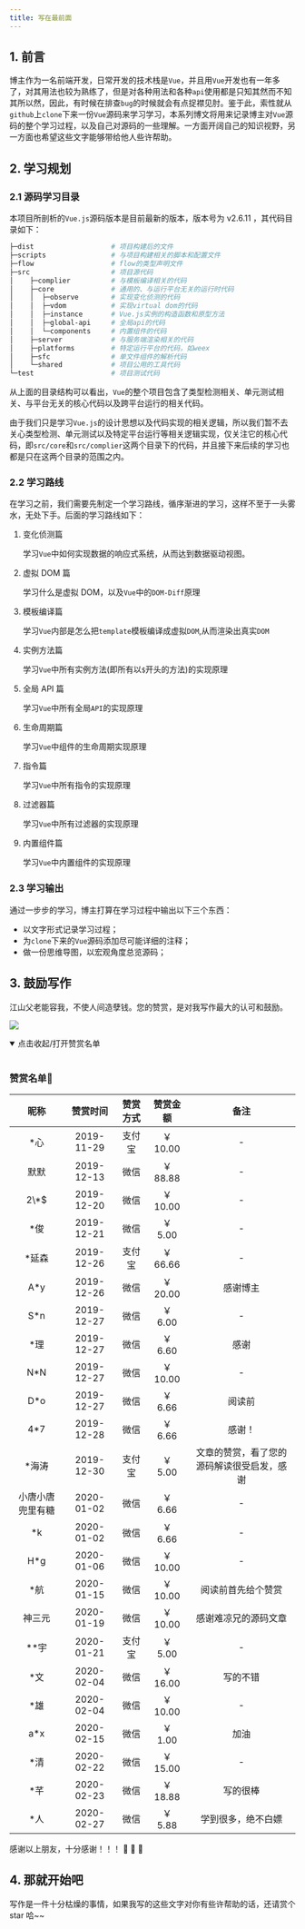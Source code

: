 ```yaml
---
title: 写在最前面
---
```


## 1. 前言

博主作为一名前端开发，日常开发的技术栈是`Vue`，并且用`Vue`开发也有一年多了，对其用法也较为熟练了，但是对各种用法和各种`api`使用都是只知其然而不知其所以然，因此，有时候在排查`bug`的时候就会有点捉襟见肘。鉴于此，索性就从`github`上`clone`下来一份`Vue`源码来学习学习，本系列博文将用来记录博主对`Vue`源码的整个学习过程，以及自己对源码的一些理解。一方面开阔自己的知识视野，另一方面也希望这些文字能够带给他人些许帮助。

## 2. 学习规划

### 2.1 源码学习目录

本项目所剖析的`Vue.js`源码版本是目前最新的版本，版本号为 v2.6.11 ，其代码目录如下：

```bash
├─dist                   # 项目构建后的文件
├─scripts                # 与项目构建相关的脚本和配置文件
├─flow                   # flow的类型声明文件
├─src                    # 项目源代码
│    ├─complier          # 与模板编译相关的代码
│    ├─core              # 通用的、与运行平台无关的运行时代码
│    │  ├─observe        # 实现变化侦测的代码
│    │  ├─vdom           # 实现virtual dom的代码
│    │  ├─instance       # Vue.js实例的构造函数和原型方法
│    │  ├─global-api     # 全局api的代码
│    │  └─components     # 内置组件的代码
│    ├─server            # 与服务端渲染相关的代码
│    ├─platforms         # 特定运行平台的代码，如weex
│    ├─sfc               # 单文件组件的解析代码
│    └─shared            # 项目公用的工具代码
└─test                   # 项目测试代码
```

从上面的目录结构可以看出，`Vue`的整个项目包含了类型检测相关、单元测试相关、与平台无关的核心代码以及跨平台运行的相关代码。

由于我们只是学习`Vue.js`的设计思想以及代码实现的相关逻辑，所以我们暂不去关心类型检测、单元测试以及特定平台运行等相关逻辑实现，仅关注它的核心代码，即`src/core`和`src/complier`这两个目录下的代码，并且接下来后续的学习也都是只在这两个目录的范围之内。

### 2.2 学习路线

在学习之前，我们需要先制定一个学习路线，循序渐进的学习，这样不至于一头雾水，无处下手。后面的学习路线如下：

1. 变化侦测篇

   学习`Vue`中如何实现数据的响应式系统，从而达到数据驱动视图。

2. 虚拟 DOM 篇

   学习什么是虚拟 DOM，以及`Vue`中的`DOM-Diff`原理

3. 模板编译篇

   学习`Vue`内部是怎么把`template`模板编译成虚拟`DOM`,从而渲染出真实`DOM`

4. 实例方法篇

   学习`Vue`中所有实例方法(即所有以`$`开头的方法)的实现原理

5. 全局 API 篇

   学习`Vue`中所有全局`API`的实现原理

6. 生命周期篇

   学习`Vue`中组件的生命周期实现原理

7. 指令篇

   学习`Vue`中所有指令的实现原理

8. 过滤器篇

   学习`Vue`中所有过滤器的实现原理

9. 内置组件篇

   学习`Vue`中内置组件的实现原理

### 2.3 学习输出

通过一步步的学习，博主打算在学习过程中输出以下三个东西：

- 以文字形式记录学习过程；
- 为`clone`下来的`Vue`源码添加尽可能详细的注释；
- 做一份思维导图，以宏观角度总览源码；

## 3. 鼓励写作

江山父老能容我，不使人间造孽钱。您的赞赏，是对我写作最大的认可和鼓励。

![](~@/start/1.png)

<details open=“open”>
 <summary>点击收起/打开赞赏名单</summary>
 <br/>

### 赞赏名单:art:

|       昵称       |  赞赏时间  | 赞赏方式 | 赞赏金额 |                    备注                    |
| :--------------: | :--------: | :------: | :------: | :----------------------------------------: |
|       \*心       | 2019-11-29 |  支付宝  | ￥ 10.00 |                     -                      |
|       默默       | 2019-12-13 |   微信   | ￥ 88.88 |                     -                      |
|     2\\\*\$      | 2019-12-20 |   微信   | ￥ 10.00 |                     -                      |
|       \*俊       | 2019-12-21 |   微信   | ￥ 5.00  |                     -                      |
|      \*延森      | 2019-12-26 |  支付宝  | ￥ 66.66 |                     -                      |
|       A\*y       | 2019-12-26 |   微信   | ￥ 20.00 |                  感谢博主                  |
|       S\*n       | 2019-12-27 |   微信   | ￥ 6.00  |                     -                      |
|       \*理       | 2019-12-27 |   微信   | ￥ 6.60  |                    感谢                    |
|       N\*N       | 2019-12-27 |   微信   | ￥ 10.00 |                     -                      |
|       D\*o       | 2019-12-27 |   微信   | ￥ 6.66  |                   阅读前                   |
|       4\*7       | 2019-12-28 |   微信   | ￥ 6.66  |                   感谢！                   |
|      \*海涛      | 2019-12-30 |  支付宝  | ￥ 5.00  | 文章的赞赏，看了您的源码解读很受启发，感谢 |
| 小唐小唐兜里有糖 | 2020-01-02 |   微信   | ￥ 6.66  |                     -                      |
|       \*k        | 2020-01-02 |   微信   | ￥ 6.66  |                     -                      |
|       H\*g       | 2020-01-06 |   微信   | ￥ 10.00 |                     -                      |
|       \*航       | 2020-01-15 |   微信   | ￥ 10.00 |             阅读前首先给个赞赏             |
|      神三元      | 2020-01-19 |   微信   | ￥ 10.00 |            感谢难凉兄的源码文章            |
|      \*\*宇      | 2020-01-21 |  支付宝  | ￥ 5.00  |                     -                      |
|       \*文       | 2020-02-04 |   微信   | ￥ 16.00 |                  写的不错                  |
|       \*雄       | 2020-02-04 |   微信   | ￥ 10.00 |                     -                      |
|       a\*x       | 2020-02-15 |   微信   | ￥ 1.00  |                    加油                    |
|       \*清       | 2020-02-22 |   微信   | ￥ 15.00 |                     -                      |
|       \*芊       | 2020-02-23 |   微信   | ￥ 18.88 |                  写的很棒                  |
|       \*人       | 2020-02-27 |   微信   | ￥ 5.88  |             学到很多，绝不白嫖             |

</details>

感谢以上朋友，十分感谢！！！ :pray: :pray: :pray:

## 4. 那就开始吧

写作是一件十分枯燥的事情，如果我写的这些文字对你有些许帮助的话，还请赏个 star 哈~~
